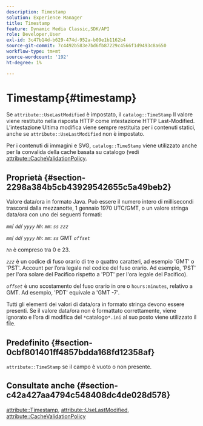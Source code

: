 ```yaml
---
description: Timestamp
solution: Experience Manager
title: Timestamp
feature: Dynamic Media Classic,SDK/API
role: Developer,User
exl-id: 3c47b14d-b629-474d-952a-b09e1b1162b4
source-git-commit: 7c4492b583e7bd6fb87229c4566f1d9493c8a650
workflow-type: tm+mt
source-wordcount: '192'
ht-degree: 1%

---
```


# Timestamp{#timestamp}

Se `attribute::UseLastModified` è impostato, il `catalog::TimeStamp` Il valore viene restituito nella risposta HTTP come intestazione HTTP Last-Modified. L’intestazione Ultima modifica viene sempre restituita per i contenuti statici, anche se `attribute::UseLastModified` non è impostato.

Per i contenuti di immagini e SVG, `catalog::TimeStamp` viene utilizzato anche per la convalida della cache basata su catalogo (vedi [attribute::CacheValidationPolicy](/help/aem-is-ir-api/is-api/image-catalog/image-serving-api-ref/c-image-catalog-reference/c-attributes-reference/r-cachevalidationpolicy.md).

## Proprietà {#section-2298a384b5cb43929542655c5a49beb2}

Valore data/ora in formato Java. Può essere il numero intero di millisecondi trascorsi dalla mezzanotte, 1 gennaio 1970 UTC/GMT, o un valore stringa data/ora con uno dei seguenti formati:

*`mm`*/ *`dd`*/ *`yyyy`* *`hh`*: *`mm`*: *`ss`* *`zzz`*

*`mm`*/ *`dd`*/ *`yyyy`* *`hh`*: *`mm`*: *`ss`* GMT *`offset`*

*`hh`* è compreso tra 0 e 23.

*`zzz`* è un codice di fuso orario di tre o quattro caratteri, ad esempio &#39;GMT&#39; o &#39;PST&#39;. Account per l’ora legale nel codice del fuso orario. Ad esempio, &#39;PST&#39; per l&#39;ora solare del Pacifico rispetto a &#39;PDT&#39; per l&#39;ora legale del Pacifico).

*`offset`* è uno scostamento del fuso orario in ore o `hours:minutes`, relativo a GMT. Ad esempio, &#39;PDT&#39; equivale a &#39;GMT -7&#39;.

Tutti gli elementi dei valori di data/ora in formato stringa devono essere presenti. Se il valore data/ora non è formattato correttamente, viene ignorato e l’ora di modifica del `*`catalogo`*.ini` al suo posto viene utilizzato il file.

## Predefinito {#section-0cbf801401ff4857bdda168fd12358af}

`attribute::TimeStamp` se il campo è vuoto o non presente.

## Consultate anche {#section-c42a427aa4794c548408dc4de028d578}

[attribute::Timestamp](../../../../../../is-api/image-catalog/image-serving-api-ref/c-image-catalog-reference/c-attributes-reference/r-timestamp.md#reference-4213c599a64942ee8cb9d80696b08296), [attribute::UseLastModified](../../../../../../is-api/image-catalog/image-serving-api-ref/c-image-catalog-reference/c-attributes-reference/r-uselastmodified.md#reference-73ecc421e6864a38aec5a4775f06b8e8), [attribute::CacheValidationPolicy](../../../../../../is-api/image-catalog/image-serving-api-ref/c-image-catalog-reference/c-attributes-reference/r-cachevalidationpolicy.md#reference-e55e52fd749041718a9af69fa2027b57)
